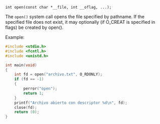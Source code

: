 `int open(const char *__file, int __oflag, ...);`

The  `open()` system call opens the file specified by pathname. If the specified file does not exist, it may optionally (if O_CREAT is specified in flags) be created by open().

Example:
```c
#include <stdio.h>
#include <fcntl.h>
#include <unistd.h>

int main(void)
{
    int fd = open("archivo.txt", O_RDONLY);
    if (fd == -1)
    {
        perror("open");
        return 1;
    }
    printf("Archivo abierto con descriptor %d\n", fd);
    close(fd);
    return (0);
}
```